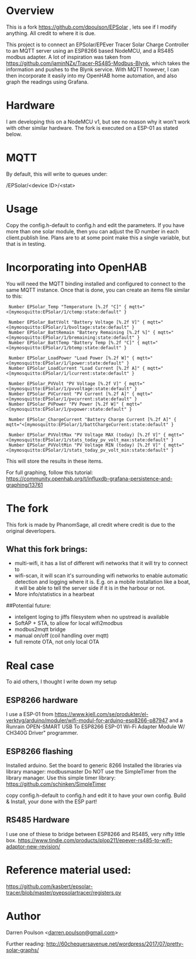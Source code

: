 ﻿# Overview 

This is a fork https://github.com/dpoulson/EPSolar , lets see if I modify anything.
All credit to where it is due.

This project is to connect an EPSolar/EPEver Tracer Solar Charge Controller to an MQTT server using an ESP8266 based NodeMCU, and a RS485 modbus adapter. A lot of inspiration was taken from https://github.com/jaminNZx/Tracer-RS485-Modbus-Blynk, which takes the information and pushes to the Blynk service. With MQTT however, I can then incorporate it easily into my OpenHAB home automation, and also graph the readings using Grafana.

# Hardware
I am developing this on a NodeMCU v1, but see no reason why it won't work with other similar hardware.
The fork is executed on a ESP-01 as stated below.

# MQTT
By default, this will write to queues under:

/EPSolar/\<device ID\>/\<stat\>

# Usage

Copy the config.h-default to config.h and edit the parameters. If you have more than one solar module, then you can adjust the ID number in each client.publish line. Plans are to at some point make this a single variable, but that is in testing.

# Incorporating into OpenHAB

You will need the MQTT binding installed and configured to connect to the same MQTT instance. Once that is done, you can create an items file similar to this:

     Number EPSolar_Temp "Temperature [%.2f °C]" { mqtt="<[mymosquitto:EPSolar/1/ctemp:state:default" }

     Number EPSolar_BattVolt "Battery Voltage [%.2f V]" { mqtt="<[mymosquitto:EPSolar/1/bvoltage:state:default" }
     Number EPSolar_BattRemain "Battery Remaining [%.2f %]" { mqtt="<[mymosquitto:EPSolar/1/bremaining:state:default" }
     Number EPSolar_BattTemp "Battery Temp [%.2f °C]" { mqtt="<[mymosquitto:EPSolar/1/btemp:state:default" }

     Number EPSolar_LoadPower "Load Power [%.2f W]" { mqtt="<[mymosquitto:EPSolar/1/lpower:state:default" }
     Number EPSolar_LoadCurrent "Load Current [%.2f A]" { mqtt="<[mymosquitto:EPSolar/1/lcurrent:state:default" }

     Number EPSolar_PVVolt "PV Voltage [%.2f V]" { mqtt="<[mymosquitto:EPSolar/1/pvvoltage:state:default" }
     Number EPSolar_PVCurrent "PV Current [%.2f A]" { mqtt="<[mymosquitto:EPSolar/1/pvcurrent:state:default" }
     Number EPSolar_PVPower "PV Power [%.2f W]" { mqtt="<[mymosquitto:EPSolar/1/pvpower:state:default" }

     Number EPSolar_ChargeCurrent "Battery Charge Current [%.2f A]" { mqtt="<[mymosquitto:EPSolar/1/battChargeCurrent:state:default" }

     Number EPSolar_PVVoltMax "PV Voltage MAX (today) [%.2f V]" { mqtt="<[mymosquitto:EPSolar/1/stats_today_pv_volt_max:state:default" }
     Number EPSolar_PVVoltMin "PV Voltage MIN (today) [%.2f V]" { mqtt="<[mymosquitto:EPSolar/1/stats_today_pv_volt_min:state:default" }

This will store the results in these items. 

For full graphing, follow this tutorial: https://community.openhab.org/t/influxdb-grafana-persistence-and-graphing/13761


# The fork
This fork is made by PhanomSage, all credit where credit is due to the original deverlopers. 

## What this fork brings:
* multi-wifi, it has a list of different wifi networks that it will try to connect to
* wifi-scan, it will scan it's surrounding wifi networks to enable automatic detection and logging where it is. E.g. on a mobile installation like a boat, it will be able to tell the server side if it is in the harbour or not.
* More info/statistics in a hearbeat

##Potential future:
* inteligent loging to jiffs filesystem when no upstread is available
* SoftAP + STA, to allow for local wifi2modbus
* modbus2mqtt bridge
* manual on/off (coil handling over mqtt)
* full remote OTA, not only local OTA

# Real case
To aid others, I thought I write down my setup

## ESP8266 hardware
I use a ESP-01 from https://www.kjell.com/se/produkter/el-verktyg/arduino/moduler/wifi-modul-for-arduino-esp8266-p87947
and a Runrain OPEN-SMART USB To ESP8266 ESP-01 Wi-Fi Adapter Module W/ CH340G Driver" programmer.

## ESP8266 flashing

Installed arduino.
Set the board to generic 8266
Installed the libraries via library manager: modbusmaster
Do NOT use the SimpleTimer from the library manager.
Use this simple timer library: https://github.com/schinken/SimpleTimer

copy config.h-default to config.h and edit it to have your own config.
Build & Install, your done with the ESP part!

## RS485 Hardware
I use one of thiese to bridge between ESP8266 and RS485, very nifty little box.
https://www.tindie.com/products/plop211/epever-rs485-to-wifi-adaptor-new-revision/


# Reference material used:
https://github.com/kasbert/epsolar-tracer/blob/master/pyepsolartracer/registers.py


# Author

Darren Poulson \<darren.poulson@gmail.com\>

Further reading: http://60chequersavenue.net/wordpress/2017/07/pretty-solar-graphs/



